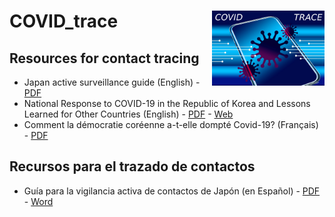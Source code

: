 # COVID_trace <img src="./img/corona_trace.jpg" align="right" width="180px" />


## Resources for contact tracing

- Japan active surveillance guide (English) - [PDF](https://medicalc.github.io/COVID_trace/Active_surveillance_guide_Japan.pdf)
- National Response to COVID-19 in the Republic of Korea and Lessons Learned for Other Countries (English) - [PDF](https://medicalc.github.io/COVID_trace/Juhwan_Oh_2020.pdf) - [Web](https://www.tandfonline.com/doi/full/10.1080/23288604.2020.1753464)
- Comment la démocratie coréenne a-t-elle dompté Covid-19? (Français) - [PDF](https://medicalc.github.io/COVID_trace/covid-en-coree-du-sud-rapport-amblard-partie-i-200417-diffusion-large.pdf)

## Recursos para el trazado de contactos

- Guía para la vigilancia activa de contactos de Japón (en Español) - [PDF](https://medicalc.github.io/COVID_trace/Vigilancia_epidemiologica_activa_Japon.pdf) - [Word](https://medicalc.github.io/COVID_trace/Vigilancia_epidemiologica_activa_Japon.docx)
